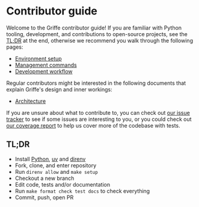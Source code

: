 # Contributor guide

Welcome to the Griffe contributor guide! If you are familiar with Python tooling, development, and contributions to open-source projects, see the [TL;DR](#tldr) at the end, otherwise we recommend you walk through the following pages:

- [Environment setup](contributors/setup.md)
- [Management commands](contributors/commands.md)
- [Development workflow](contributors/workflow.md)

Regular contributors might be interested in the following documents that explain Griffe's design and inner workings:

- [Architecture](contributors/architecture.md)

If you are unsure about what to contribute to, you can check out [our issue tracker](https://github.com/mkdocstrings/griffe/issues) to see if some issues are interesting to you, or you could check out [our coverage report](contributors/coverage.md) to help us cover more of the codebase with tests.

## TL;DR

- Install [Python](https://www.python.org/), [uv](https://github.com/astral-sh/uv) and [direnv](https://direnv.net/)
- Fork, clone, and enter repository
- Run `direnv allow` and `make setup`
- Checkout a new branch
- Edit code, tests and/or documentation
- Run `make format check test docs` to check everything
- Commit, push, open PR
